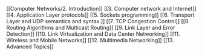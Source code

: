 
[[Computer Networks/2. Introduction]]
[[3. Computer network and Internet]]
[[4. Application Layer protocols]]
[[5. Sockets programming]]
[[6. Transport Layer and UDP semantics and syntax.]]
[[7. TCP Congestion Control]]
[[8. Routing Algorithms and Multicast Routing]]
[[9. Link Layer and Error Detection]]
[[10. Link Virtualization and Data Center Networking]]
[[11. Wireless and Mobile Networks]]
[[12. Multimedia Networking]]
[[13. Advanced Topics]]
